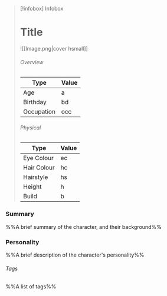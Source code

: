 > [!infobox] Infobox
> # Title
> ![[Image.png|cover hsmall]]
> ###### Overview
> | Type | Value |
> | ---- | ---- |
> | Age | a |
> | Birthday | bd |
> | Occupation | occ |
> 
> ###### Physical
> | Type | Value |
> | ---- | ---- |
> | Eye Colour | ec |
> | Hair Colour | hc |
> | Hairstyle | hs |
> | Height | h |
> | Build | b |
### Summary
%%A brief summary of the character, and their background%%

### Personality
%%A brief description of the character's personality%%

###### Tags
%%A list of tags%%